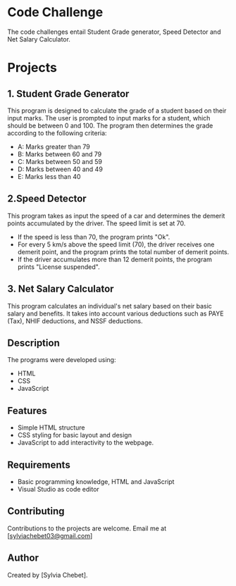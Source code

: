 # Code Challenge
The code challenges entail Student Grade generator, Speed Detector and Net Salary Calculator.
# Projects
## 1. Student Grade Generator
This program is designed to calculate the grade of a student based on their input marks. The user is prompted to input marks for a student, which should be between 0 and 100. The program then determines the grade according to the following criteria:

- A: Marks greater than 79
- B: Marks between 60 and 79 
- C: Marks between 50 and 59 
- D: Marks between 40 and 49
- E: Marks less than 40
## 2.Speed Detector
This program takes as input the speed of a car and determines the demerit points accumulated by the driver. The speed limit is set at 70.
- If the speed is less than 70, the program prints "Ok".
- For every 5 km/s above the speed limit (70), the driver receives one demerit point, and the   program prints the total number of demerit points.
- If the driver accumulates more than 12 demerit points, the program prints "License suspended".
## 3. Net Salary Calculator
This program calculates an individual's net salary based on their basic salary and benefits. It takes into account various deductions such as PAYE (Tax), NHIF deductions, and NSSF deductions.
## Description
 The programs were developed using:
- HTML
- CSS
- JavaScript
## Features
- Simple HTML structure
- CSS styling for basic layout and design
- JavaScript to add interactivity to the webpage.
## Requirements
- Basic programming knowledge, HTML and JavaScript
- Visual Studio as code editor
## Contributing
Contributions to the projects are welcome. Email me at [sylviachebet03@gmail.com]
## Author
Created by [Sylvia Chebet].
